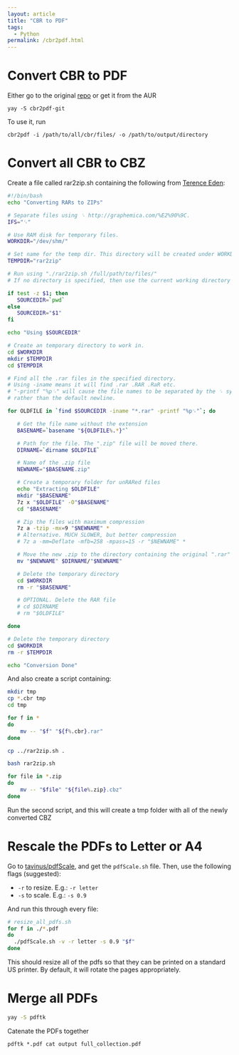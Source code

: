 ```yaml
---
layout: article
title: "CBR to PDF"
tags:
  - Python
permalink: /cbr2pdf.html
---
```


# Convert CBR to PDF

Either go to the original [repo](https://github.com/julian-heng/cbr2pdf) or get it from the AUR

```
yay -S cbr2pdf-git
```

To use it, run
```
cbr2pdf -i /path/to/all/cbr/files/ -o /path/to/output/directory
```

# Convert all CBR to CBZ

Create a file called rar2zip.sh containing the following from [Terence Eden](https://shkspr.mobi/blog/2016/12/converting-rar-to-zip-in-linux/):

```bash
#!/bin/bash
echo "Converting RARs to ZIPs"

# Separate files using ␜ http://graphemica.com/%E2%90%9C.
IFS="␜"

# Use RAM disk for temporary files.
WORKDIR="/dev/shm/"

# Set name for the temp dir. This directory will be created under WORKDIR
TEMPDIR="rar2zip"

# Run using "./rar2zip.sh /full/path/to/files/"
# If no directory is specified, then use the current working directory (".").

if test -z $1; then
   SOURCEDIR=`pwd`
else
   SOURCEDIR="$1"
fi

echo "Using $SOURCEDIR"

# Create an temporary directory to work in.
cd $WORKDIR
mkdir $TEMPDIR
cd $TEMPDIR

# Find all the .rar files in the specified directory.
# Using -iname means it will find .rar .RAR .RaR etc.
# "-printf "%p␜" will cause the file names to be separated by the ␜ symbol,
# rather than the default newline.

for OLDFILE in `find $SOURCEDIR -iname "*.rar" -printf "%p␜"`; do

   # Get the file name without the extension
   BASENAME=`basename "${OLDFILE%.*}"`

   # Path for the file. The ".zip" file will be moved there.
   DIRNAME=`dirname $OLDFILE`

   # Name of the .zip file
   NEWNAME="$BASENAME.zip"

   # Create a temporary folder for unRARed files
   echo "Extracting $OLDFILE"
   mkdir "$BASENAME"
   7z x "$OLDFILE" -O"$BASENAME"
   cd "$BASENAME"

   # Zip the files with maximum compression
   7z a -tzip -mx=9 "$NEWNAME" *
   # Alternative. MUCH SLOWER, but better compression
   # 7z a -mm=Deflate -mfb=258 -mpass=15 -r "$NEWNAME" *

   # Move the new .zip to the directory containing the original ".rar" file
   mv "$NEWNAME" $DIRNAME/"$NEWNAME"

   # Delete the temporary directory
   cd $WORKDIR
   rm -r "$BASENAME"

   # OPTIONAL. Delete the RAR file
   # cd $DIRNAME
   # rm "$OLDFILE"

done

# Delete the temporary directory
cd $WORKDIR
rm -r $TEMPDIR

echo "Conversion Done"
```

And also create a script containing:

```bash
mkdir tmp
cp *.cbr tmp
cd tmp

for f in *
do
    mv -- "$f" "${f%.cbr}.rar"
done

cp ../rar2zip.sh .

bash rar2zip.sh

for file in *.zip
do
    mv -- "$file" "${file%.zip}.cbz"
done
```

Run the second script, and this will create a tmp folder with all of the newly converted CBZ

# Rescale the PDFs to Letter or A4

Go to [tavinus/pdfScale](https://github.com/tavinus/pdfScale), and get the `pdfScale.sh` file. Then, use the following flags (suggested):
- `-r` to resize. E.g.: `-r letter`
- `-s` to scale. E.g.: `-s 0.9`

And run this through every file: 

```bash
# resize_all_pdfs.sh
for f in ./*.pdf
do
  ./pdfScale.sh -v -r letter -s 0.9 "$f"
done
```

This should resize all of the pdfs so that they can be printed on a standard US printer. By default, it will rotate the pages appropriately.

# Merge all PDFs

```bash
yay -S pdftk
```

Catenate the PDFs together
```
pdftk *.pdf cat output full_collection.pdf
```

